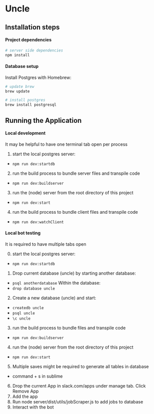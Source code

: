 # Uncle

## Installation steps

#### Project dependencies

```sh
# server side dependencies
npm install
```

#### Database setup

Install Postgres with Homebrew:
```sh
# update brew
brew update

# install postgres
brew install postgresql
```

## Running the Application

#### Local development

It may be helpful to have one terminal tab open per process

1. start the local postgres server:
  * `npm run dev:startdb`
2. run the build process to bundle server files and transpile code
  * `npm run dev:buildserver`
3. run the (node) server from the root directory of this project
  * `npm run dev:start`
4. run the build process to bundle client files and transpile code
  * `npm run dev:watchClient`

#### Local bot testing

It is required to have multiple tabs open 

0. start the local postgres server:
  * `npm run dev:startdb`
1. Drop current database (uncle) by starting another database:
  * `psql anotherdatabase`
  Within the database:
  * `drop database uncle`
2. Create a new database (uncle) and start:
  * `createdb uncle`
  * `psql uncle`
  * `\c uncle`
3. run the build process to bundle files and transpile code
  * `npm run dev:buildserver`
4. run the (node) server from the root directory of this project
  * `npm run dev:start`
5. Multiple saves might be required to generate all tables in database
  * command + s in sublime
6. Drop the current App in slack.com/apps under manage tab. Click Remove App
7. Add the app
8. Run node server/dist/utils/jobScraper.js to add jobs to database
9. Interact with the bot

